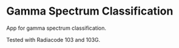 # Gamma Spectrum Classification 
App for gamma spectrum classification.

Tested with Radiacode 103 and 103G.
